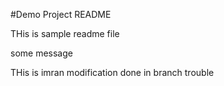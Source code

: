 #Demo Project README

THis is sample readme file

some message

THis is imran modification done in branch trouble


